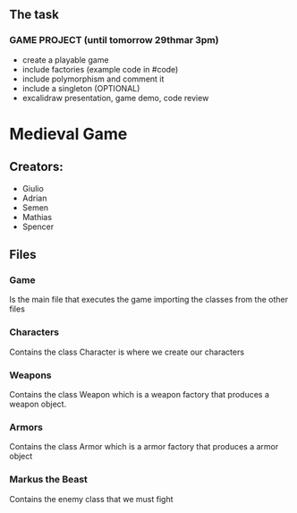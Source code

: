 ## The task 
### GAME PROJECT (until tomorrow 29thmar 3pm)
- create a playable game
- include factories (example code in #code)
- include polymorphism and comment it
- include a singleton (OPTIONAL)
- excalidraw presentation, game demo, code review



# Medieval Game 

## Creators:
- Giulio
- Adrian
- Semen
- Mathias 
- Spencer


## Files
### Game 
Is the main file that executes the game importing the classes from the other files

### Characters
Contains the class Character is where we create our characters

### Weapons
Contains the class Weapon which is a weapon factory that produces a weapon object.

### Armors
Contains the class Armor which is a armor factory that produces a armor object

### Markus the Beast
Contains the enemy class that we must fight
